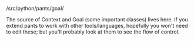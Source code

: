/src/python/pants/goal/

The source of Context and Goal (some important classes) lives here. If you extend pants to work
with other tools/languages, hopefully you won't need to edit these; but you'll probably look at
them to see the flow of control.
